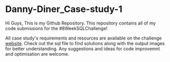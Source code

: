 # Danny-Diner_Case-study-1
Hi Guys, This is my Github Repository.
This repository contains all of my code submissions for the #8WeekSQLChallenge!

All case study's requirements and resources are available on the challenge [website](https://8weeksqlchallenge.com/case-study-1/).
Check out the sql file to find solutions along with the output images for better understanding.
Any suggestions and ideas for code improvemnt and optimisation are welcome.
